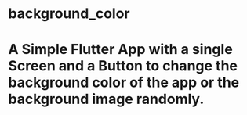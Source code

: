 # background_color

# A Simple Flutter App with a single Screen and a Button to change the background color of the app or the background image randomly.
 
